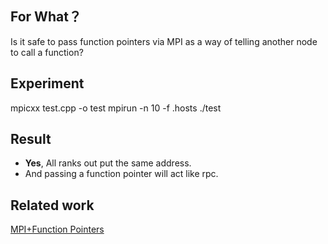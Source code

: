 ## For What？

Is it safe to pass function pointers via MPI as a way of telling another node to call a function?

## Experiment

mpicxx test.cpp -o test
mpirun -n 10 -f .hosts ./test

## Result

- **Yes**, All ranks out put the same address.
- And passing a function pointer will act like rpc.

## Related work
[MPI+Function Pointers](stackoverflow.com/questions/7335871/mpi-function-pointers)

